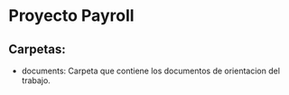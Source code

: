 # Proyecto Payroll

## Carpetas:
- documents: Carpeta que contiene los documentos de orientacion del trabajo.